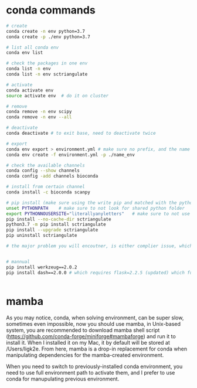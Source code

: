 # conda commands

```bash
# create
conda create -n env python=3.7
conda create -p ./env python=3.7  

# list all conda env
conda env list

# check the packages in one env
conda list -n env
conda list -n env sctriangulate

# activate
conda activate env
source activate env  # do it on cluster

# remove
conda remove -n env scipy
conda remove -n env --all

# deactivate
conda deactivate # to exit base, need to deactivate twice

# export
conda env export > environment.yml # make sure no prefix, and the name is just the name, no prefix
conda env create -f environment.yml -p ./name_env

# check the available channels
conda config --show channels
conda config -add channels bioconda

# install from certain channel
conda install -c bioconda scanpy

# pip install (make sure using the write pip and matched with the python interpretator)
unset PYTHONPATH    # make sure to not look for shared python folder
export PYTHONNOUSERSITE="literallyanyletters"   # make sure to not use user
pip install --no-cache-dir sctriangulate  
python3.7 -m pip install sctriangulate
pip install --upgrade sctriangulate
pip uninstall sctriangulate

# the major problem you will encoutner, is either complier issue, which requires you to update complier, or installation order issue, you have to do some calculations.


# mannual
pip install werkzeug==2.0.2
pip install dash==2.0.0 # which requires flask=2.2.5 (updated) which further require werkzeug>=2.2.2, here, manual fix is required, you may first set the flask version to be a lower version to make it compatiable with the werkzeug, sometimes pip install order also matters.



```



# mamba 

As you may notice, conda, when solving environment, can be super slow, sometimes even impossible, now you should use mamba, in Unix-based system, you are 
recommended to download mamba shell script (https://github.com/conda-forge/miniforge#mambaforge) and run it to install it. When I installed it on my Mac, it by default will be stored at /Users/ligk2e. From here, mamba is a drop-in replacement for conda when manipulating dependencies for the mamba-created environment.

When you need to switch to previously-installed conda environment, you need to use full environment path to activate them, and I prefer to use conda for manupulating previous environment.










